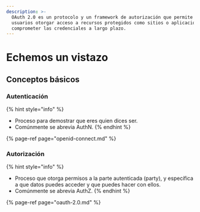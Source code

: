 ```yaml
---
description: >-
  OAuth 2.0 es un protocolo y un framework de autorización que permite a los
  usuarios otorgar acceso a recursos protegidos como sitios o aplicaciones, sin
  comprometer las credenciales a largo plazo.
---
```


# Echemos un vistazo

## Conceptos básicos

### **Autenticación**

{% hint style="info" %}
* Proceso para demostrar que eres quien dices ser.
* Comúnmente se abrevia AuthN. 
{% endhint %}

{% page-ref page="openid-connect.md" %}

### **Autorización**

{% hint style="info" %}
* Proceso que otorga permisos a la parte autenticada \(party\), y específica a que datos puedes acceder y que puedes hacer con ellos.
* Comúnmente se abrevia AuthZ.
{% endhint %}

{% page-ref page="oauth-2.0.md" %}



